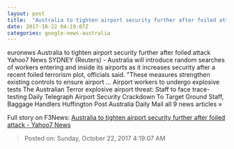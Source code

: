 ```yaml
---
layout: post
title:  "Australia to tighten airport security further after foiled attack - Yahoo7 News"
date: 2017-10-22 04:19:07Z
categories: google-news-australia
---
```


euronews Australia to tighten airport security further after foiled attack Yahoo7 News SYDNEY (Reuters) - Australia will introduce random searches of workers entering and inside its airports as it increases security after a recent foiled terrorism plot, officials said. "These measures strengthen existing controls to ensure airport ... Airport workers to undergo explosive tests The Australian Terror explosive airport threat: Staff to face trace-testing Daily Telegraph Airport Security Crackdown To Target Ground Staff, Baggage Handlers Huffington Post Australia Daily Mail all 9 news articles »


Full story on F3News: [Australia to tighten airport security further after foiled attack - Yahoo7 News](http://www.f3nws.com/n/uCfUmC)

> Posted on: Sunday, October 22, 2017 4:19:07 AM

